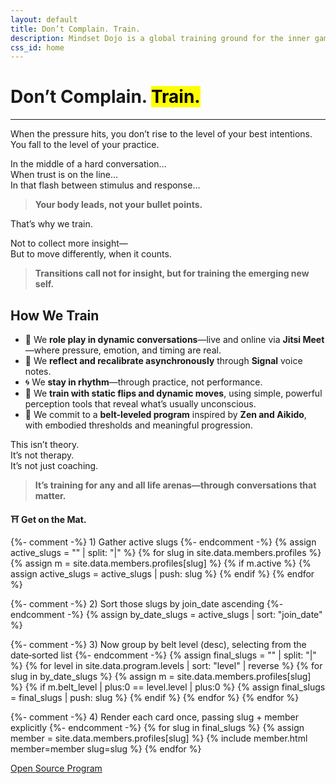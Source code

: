 ```yaml
---
layout: default
title: Don’t Complain. Train.
description: Mindset Dojo is a global training ground for the inner game of presence, leadership, and emotional clarity. For conversations that matter—across all life arenas.
css_id: home
---
```


<h1>Don’t Complain. <mark>Train.</mark></h1>
<hr>

<p>When the pressure hits, you don’t rise to the level of your best intentions.<br>
You fall to the level of your practice.</p>

<p>In the middle of a hard conversation…<br>
When trust is on the line…<br>
In that flash between stimulus and response…</p>

<blockquote><strong>Your body leads, not your bullet points.</strong></blockquote>

<p>That’s why we train.</p>

<p>Not to collect more insight—<br>
But to move differently, when it counts.</p>

<blockquote><strong>Transitions call not for insight, but for training the emerging new self.</strong></blockquote>

<h2>How We Train</h2>
<ul>
  <li>🥋 We <strong>role play in dynamic conversations</strong>—live and online via <strong>Jitsi Meet</strong>—where pressure, emotion, and timing are real.</li>
  <li>🔁 We <strong>reflect and recalibrate asynchronously</strong> through <strong>Signal</strong> voice notes.</li>
  <li>🌀 We <strong>stay in rhythm</strong>—through practice, not performance.</li>
  <li>🧭 We <strong>train with static flips and dynamic moves</strong>, using simple, powerful perception tools that reveal what’s usually unconscious.</li>
  <li>🎯 We commit to a <strong>belt-leveled program</strong> inspired by <strong>Zen and Aikido</strong>, with embodied thresholds and meaningful progression.</li>
</ul>

<p>This isn’t theory.<br>
It’s not therapy.<br>
It’s not just coaching.</p>

<blockquote><strong>It’s training for any and all life arenas—through conversations that matter.</strong></blockquote>

<p><strong>⛩️ Get on the Mat.</strong></p>

<div class="md-members">

  {%- comment -%} 1) Gather active slugs {%- endcomment -%}
  {% assign active_slugs = "" | split: "|" %}
  {% for slug in site.data.members.profiles %}
    {% assign m = site.data.members.profiles[slug] %}
    {% if m.active %}
      {% assign active_slugs = active_slugs | push: slug %}
    {% endif %}
  {% endfor %}

  {%- comment -%} 2) Sort those slugs by join_date ascending {%- endcomment -%}
  {% assign by_date_slugs = active_slugs | sort: "join_date" %}

  {%- comment -%}
    3) Now group by belt level (desc), selecting from the date‑sorted list
  {%- endcomment -%}
  {% assign final_slugs = "" | split: "|" %}
  {% for level in site.data.program.levels | sort: "level" | reverse %}
    {% for slug in by_date_slugs %}
      {% assign m = site.data.members.profiles[slug] %}
      {% if m.belt_level | plus:0 == level.level | plus:0 %}
        {% assign final_slugs = final_slugs | push: slug %}
      {% endif %}
    {% endfor %}
  {% endfor %}

  {%- comment -%} 4) Render each card once, passing slug + member explicitly {%- endcomment -%}
  {% for slug in final_slugs %}
    {% assign member = site.data.members.profiles[slug] %}
    {% include member.html member=member slug=slug %}
  {% endfor %}

</div>




<div class="md-cta-group">
    <a href="./program">Open Source Program</a>
</div>
